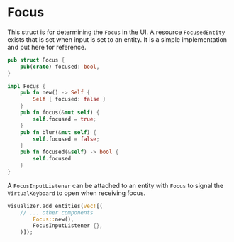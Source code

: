 # Focus 

This struct is for determining the `Focus` in the UI. A resource `FocusedEntity` exists
that is set when input is set to an entity. It is a simple implementation and put here 
for reference.

```rust
pub struct Focus {
    pub(crate) focused: bool,
}

impl Focus {
    pub fn new() -> Self {
        Self { focused: false }
    }
    pub fn focus(&mut self) {
        self.focused = true;
    }
    pub fn blur(&mut self) {
        self.focused = false;
    }
    pub fn focused(&self) -> bool {
        self.focused
    }
}
```

A `FocusInputListener` can be attached to an entity with `Focus` to signal the 
`VirtualKeyboard` to open when receiving focus.

```rust
visualizer.add_entities(vec![(
    // ... other components
        Focus::new(),
        FocusInputListener {},
    )]);
```